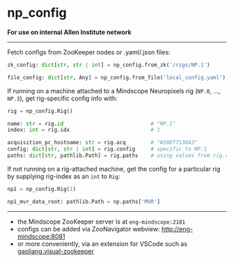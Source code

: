 # np_config


**For use on internal Allen Institute network**


***


Fetch configs from ZooKeeper nodes or .yaml/.json files:

```python
zk_config: dict[str, str | int] = np_config.from_zk('/rigs/NP.1')

file_config: dict[str, Any] = np_config.from_file('local_config.yaml')

```


If running on a machine attached to a Mindscope Neuropixels rig (`NP.0`, ..., `NP.3`), get rig-specific config info with:

```python
rig = np_config.Rig()

name: str = rig.id                            # "NP.1"
index: int = rig.idx                          # 1

acquisition_pc_hostname: str = rig.acq        # "W10DT713843"
config: dict[str, str | int] = rig.config     # specific to NP.1
paths: dict[str, pathlib.Path] = rig.paths    # using values from rig.config
```



If not running on a rig-attached machine, get the config for a particular rig by supplying rig-index as an `int` to `Rig`:

```python
np1 = np_config.Rig(1)

np1_mvr_data_root: pathlib.Path = np.paths['MVR']
```


***


- the Mindscope ZooKeeper server is at `eng-mindscope:2181`
- configs can be added via ZooNavigator webview:
  [http://eng-mindscope:8081](http://eng-mindscope:8081)
- or more conveniently, via an extension for VSCode such as [gaoliang.visual-zookeeper](https://marketplace.visualstudio.com/items?itemName=gaoliang.visual-zookeeper)
